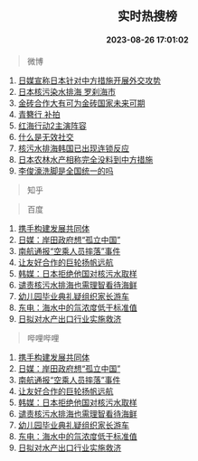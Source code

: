 <div align="center"><h2>实时热搜榜</h2><h4>2023-08-26 17:01:02</h4></div>

> 微博  

1. [日媒宣称日本针对中方措施开展外交攻势](https://s.weibo.com/weibo?q=%23%E6%97%A5%E5%AA%92%E5%AE%A3%E7%A7%B0%E6%97%A5%E6%9C%AC%E9%92%88%E5%AF%B9%E4%B8%AD%E6%96%B9%E6%8E%AA%E6%96%BD%E5%BC%80%E5%B1%95%E5%A4%96%E4%BA%A4%E6%94%BB%E5%8A%BF%23&t=31&band_rank=1&Refer=top)<br />
2. [日本核污染水排海 罗刹海市](https://s.weibo.com/weibo?q=%23%E6%97%A5%E6%9C%AC%E6%A0%B8%E6%B1%A1%E6%9F%93%E6%B0%B4%E6%8E%92%E6%B5%B7%20%E7%BD%97%E5%88%B9%E6%B5%B7%E5%B8%82%23&t=31&band_rank=2&Refer=top)<br />
3. [金砖合作大有可为金砖国家未来可期](https://s.weibo.com/weibo?q=%23%E9%87%91%E7%A0%96%E5%90%88%E4%BD%9C%E5%A4%A7%E6%9C%89%E5%8F%AF%E4%B8%BA%E9%87%91%E7%A0%96%E5%9B%BD%E5%AE%B6%E6%9C%AA%E6%9D%A5%E5%8F%AF%E6%9C%9F%23&t=31&band_rank=3&Refer=top)<br />
4. [青簪行 补拍](https://s.weibo.com/weibo?q=%E9%9D%92%E7%B0%AA%E8%A1%8C%20%E8%A1%A5%E6%8B%8D&t=31&band_rank=4&Refer=top)<br />
5. [红海行动2主演阵容](https://s.weibo.com/weibo?q=%23%E7%BA%A2%E6%B5%B7%E8%A1%8C%E5%8A%A82%E4%B8%BB%E6%BC%94%E9%98%B5%E5%AE%B9%23&t=31&band_rank=5&Refer=top)<br />
6. [什么是无效社交](https://s.weibo.com/weibo?q=%E4%BB%80%E4%B9%88%E6%98%AF%E6%97%A0%E6%95%88%E7%A4%BE%E4%BA%A4&t=31&band_rank=6&Refer=top)<br />
7. [核污水排海韩国已出现连锁反应](https://s.weibo.com/weibo?q=%23%E6%A0%B8%E6%B1%A1%E6%B0%B4%E6%8E%92%E6%B5%B7%E9%9F%A9%E5%9B%BD%E5%B7%B2%E5%87%BA%E7%8E%B0%E8%BF%9E%E9%94%81%E5%8F%8D%E5%BA%94%23&t=31&band_rank=7&Refer=top)<br />
8. [日本农林水产相称完全没料到中方措施](https://s.weibo.com/weibo?q=%23%E6%97%A5%E6%9C%AC%E5%86%9C%E6%9E%97%E6%B0%B4%E4%BA%A7%E7%9B%B8%E7%A7%B0%E5%AE%8C%E5%85%A8%E6%B2%A1%E6%96%99%E5%88%B0%E4%B8%AD%E6%96%B9%E6%8E%AA%E6%96%BD%23&t=31&band_rank=8&Refer=top)<br />
9. [李俊濠洗脚是全国统一的吗](https://s.weibo.com/weibo?q=%23%E6%9D%8E%E4%BF%8A%E6%BF%A0%E6%B4%97%E8%84%9A%E6%98%AF%E5%85%A8%E5%9B%BD%E7%BB%9F%E4%B8%80%E7%9A%84%E5%90%97%23&t=31&band_rank=9&Refer=top)<br />

> 知乎  


> 百度  

1. [携手构建发展共同体](https://www.baidu.com/s?wd=%E6%90%BA%E6%89%8B%E6%9E%84%E5%BB%BA%E5%8F%91%E5%B1%95%E5%85%B1%E5%90%8C%E4%BD%93&sa=fyb_news&rsv_dl=fyb_news)<br />
2. [日媒：岸田政府想“孤立中国”](https://www.baidu.com/s?wd=%E6%97%A5%E5%AA%92%EF%BC%9A%E5%B2%B8%E7%94%B0%E6%94%BF%E5%BA%9C%E6%83%B3%E2%80%9C%E5%AD%A4%E7%AB%8B%E4%B8%AD%E5%9B%BD%E2%80%9D&sa=fyb_news&rsv_dl=fyb_news)<br />
3. [南航通报“空乘人员摔落”事件](https://www.baidu.com/s?wd=%E5%8D%97%E8%88%AA%E9%80%9A%E6%8A%A5%E2%80%9C%E7%A9%BA%E4%B9%98%E4%BA%BA%E5%91%98%E6%91%94%E8%90%BD%E2%80%9D%E4%BA%8B%E4%BB%B6&sa=fyb_news&rsv_dl=fyb_news)<br />
4. [让友好合作的巨轮扬帆远航](https://www.baidu.com/s?wd=%E8%AE%A9%E5%8F%8B%E5%A5%BD%E5%90%88%E4%BD%9C%E7%9A%84%E5%B7%A8%E8%BD%AE%E6%89%AC%E5%B8%86%E8%BF%9C%E8%88%AA&sa=fyb_news&rsv_dl=fyb_news)<br />
5. [韩媒：日本拒绝他国对核污水取样](https://www.baidu.com/s?wd=%E9%9F%A9%E5%AA%92%EF%BC%9A%E6%97%A5%E6%9C%AC%E6%8B%92%E7%BB%9D%E4%BB%96%E5%9B%BD%E5%AF%B9%E6%A0%B8%E6%B1%A1%E6%B0%B4%E5%8F%96%E6%A0%B7&sa=fyb_news&rsv_dl=fyb_news)<br />
6. [谴责核污水排海也需理智看待海鲜](https://www.baidu.com/s?wd=%E8%B0%B4%E8%B4%A3%E6%A0%B8%E6%B1%A1%E6%B0%B4%E6%8E%92%E6%B5%B7%E4%B9%9F%E9%9C%80%E7%90%86%E6%99%BA%E7%9C%8B%E5%BE%85%E6%B5%B7%E9%B2%9C&sa=fyb_news&rsv_dl=fyb_news)<br />
7. [幼儿园毕业典礼疑组织家长游车](https://www.baidu.com/s?wd=%E5%B9%BC%E5%84%BF%E5%9B%AD%E6%AF%95%E4%B8%9A%E5%85%B8%E7%A4%BC%E7%96%91%E7%BB%84%E7%BB%87%E5%AE%B6%E9%95%BF%E6%B8%B8%E8%BD%A6&sa=fyb_news&rsv_dl=fyb_news)<br />
8. [东电：海水中的氚浓度低于标准值](https://www.baidu.com/s?wd=%E4%B8%9C%E7%94%B5%EF%BC%9A%E6%B5%B7%E6%B0%B4%E4%B8%AD%E7%9A%84%E6%B0%9A%E6%B5%93%E5%BA%A6%E4%BD%8E%E4%BA%8E%E6%A0%87%E5%87%86%E5%80%BC&sa=fyb_news&rsv_dl=fyb_news)<br />
9. [日拟对水产出口行业实施救济](https://www.baidu.com/s?wd=%E6%97%A5%E6%8B%9F%E5%AF%B9%E6%B0%B4%E4%BA%A7%E5%87%BA%E5%8F%A3%E8%A1%8C%E4%B8%9A%E5%AE%9E%E6%96%BD%E6%95%91%E6%B5%8E&sa=fyb_news&rsv_dl=fyb_news)<br />

> 哔哩哔哩  

1. [携手构建发展共同体](https://www.baidu.com/s?wd=%E6%90%BA%E6%89%8B%E6%9E%84%E5%BB%BA%E5%8F%91%E5%B1%95%E5%85%B1%E5%90%8C%E4%BD%93&sa=fyb_news&rsv_dl=fyb_news)<br />
2. [日媒：岸田政府想“孤立中国”](https://www.baidu.com/s?wd=%E6%97%A5%E5%AA%92%EF%BC%9A%E5%B2%B8%E7%94%B0%E6%94%BF%E5%BA%9C%E6%83%B3%E2%80%9C%E5%AD%A4%E7%AB%8B%E4%B8%AD%E5%9B%BD%E2%80%9D&sa=fyb_news&rsv_dl=fyb_news)<br />
3. [南航通报“空乘人员摔落”事件](https://www.baidu.com/s?wd=%E5%8D%97%E8%88%AA%E9%80%9A%E6%8A%A5%E2%80%9C%E7%A9%BA%E4%B9%98%E4%BA%BA%E5%91%98%E6%91%94%E8%90%BD%E2%80%9D%E4%BA%8B%E4%BB%B6&sa=fyb_news&rsv_dl=fyb_news)<br />
4. [让友好合作的巨轮扬帆远航](https://www.baidu.com/s?wd=%E8%AE%A9%E5%8F%8B%E5%A5%BD%E5%90%88%E4%BD%9C%E7%9A%84%E5%B7%A8%E8%BD%AE%E6%89%AC%E5%B8%86%E8%BF%9C%E8%88%AA&sa=fyb_news&rsv_dl=fyb_news)<br />
5. [韩媒：日本拒绝他国对核污水取样](https://www.baidu.com/s?wd=%E9%9F%A9%E5%AA%92%EF%BC%9A%E6%97%A5%E6%9C%AC%E6%8B%92%E7%BB%9D%E4%BB%96%E5%9B%BD%E5%AF%B9%E6%A0%B8%E6%B1%A1%E6%B0%B4%E5%8F%96%E6%A0%B7&sa=fyb_news&rsv_dl=fyb_news)<br />
6. [谴责核污水排海也需理智看待海鲜](https://www.baidu.com/s?wd=%E8%B0%B4%E8%B4%A3%E6%A0%B8%E6%B1%A1%E6%B0%B4%E6%8E%92%E6%B5%B7%E4%B9%9F%E9%9C%80%E7%90%86%E6%99%BA%E7%9C%8B%E5%BE%85%E6%B5%B7%E9%B2%9C&sa=fyb_news&rsv_dl=fyb_news)<br />
7. [幼儿园毕业典礼疑组织家长游车](https://www.baidu.com/s?wd=%E5%B9%BC%E5%84%BF%E5%9B%AD%E6%AF%95%E4%B8%9A%E5%85%B8%E7%A4%BC%E7%96%91%E7%BB%84%E7%BB%87%E5%AE%B6%E9%95%BF%E6%B8%B8%E8%BD%A6&sa=fyb_news&rsv_dl=fyb_news)<br />
8. [东电：海水中的氚浓度低于标准值](https://www.baidu.com/s?wd=%E4%B8%9C%E7%94%B5%EF%BC%9A%E6%B5%B7%E6%B0%B4%E4%B8%AD%E7%9A%84%E6%B0%9A%E6%B5%93%E5%BA%A6%E4%BD%8E%E4%BA%8E%E6%A0%87%E5%87%86%E5%80%BC&sa=fyb_news&rsv_dl=fyb_news)<br />
9. [日拟对水产出口行业实施救济](https://www.baidu.com/s?wd=%E6%97%A5%E6%8B%9F%E5%AF%B9%E6%B0%B4%E4%BA%A7%E5%87%BA%E5%8F%A3%E8%A1%8C%E4%B8%9A%E5%AE%9E%E6%96%BD%E6%95%91%E6%B5%8E&sa=fyb_news&rsv_dl=fyb_news)<br />
